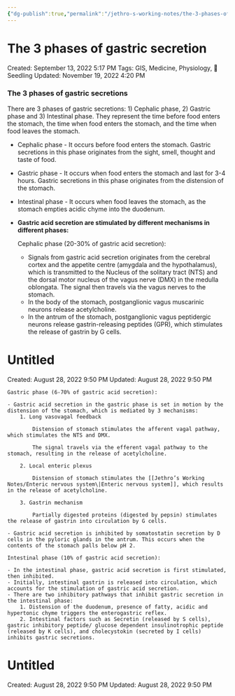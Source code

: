 ```yaml
---
{"dg-publish":true,"permalink":"/jethro-s-working-notes/the-3-phases-of-gastric-secretion/","dgPassFrontmatter":true}
---
```



# The 3 phases of gastric secretion

Created: September 13, 2022 5:17 PM
Tags: GIS, Medicine, Physiology, 🌱Seedling
Updated: November 19, 2022 4:20 PM

### The 3 phases of gastric secretions

There are 3 phases of gastric secretions: 1) Cephalic phase, 2) Gastric phase and 3) Intestinal phase. They represent the time before food enters the stomach, the time when food enters the stomach, and the time when food leaves the stomach.

- Cephalic phase - It occurs before food enters the stomach. Gastric secretions in this phase originates from the sight, smell, thought and taste of food.
- Gastric phase - It occurs when food enters the stomach and last for 3-4 hours. Gastric secretions in this phase originates from the distension of the stomach.
- Intestinal phase - It occurs when food leaves the stomach, as the stomach empties acidic chyme into the duodenum.
- **Gastric acid secretion are stimulated by different mechanisms in different phases:**
    
    Cephalic phase (20-30% of gastric acid secretion):
    
    - Signals from gastric acid secretion originates from the cerebral cortex and the appetite centre (amygdala and the hypothalamus), which is transmitted to the Nucleus of the solitary tract (NTS) and the dorsal motor nucleus of the vagus nerve (DMX) in the medulla oblongata. The signal then travels via the vagus nerves to the stomach.
    - In the body of the stomach, postganglionic vagus muscarinic neurons release acetylcholine.
    - In the antrum of the stomach, postganglionic vagus peptidergic neurons release gastrin-releasing peptides (GPR), which stimulates the release of gastrin by G cells.
        
        
<div class="transclusion internal-embed is-loaded"><div class="markdown-embed">





# Untitled

Created: August 28, 2022 9:50 PM
Updated: August 28, 2022 9:50 PM

</div></div>

        
    
    Gastric phase (6-70% of gastric acid secretion):
    
    - Gastric acid secretion in the gastric phase is set in motion by the distension of the stomach, which is mediated by 3 mechanisms:
        1. Long vasovagal feedback
            
            Distension of stomach stimulates the afferent vagal pathway, which stimulates the NTS and DMX.
            
            The signal travels via the efferent vagal pathway to the stomach, resulting in the release of acetylcholine.
            
        2. Local enteric plexus
            
            Distension of stomach stimulates the [[Jethro’s Working Notes/Enteric nervous system\|Enteric nervous system]], which results in the release of acetylcholine.
            
        3. Gastrin mechanism
            
            Partially digested proteins (digested by pepsin) stimulates the release of gastrin into circulation by G cells.
            
    - Gastric acid secretion is inhibited by somatostatin secretion by D cells in the pyloric glands in the antrum. This occurs when the contents of the stomach palls below pH 2.
    
    Intestinal phase (10% of gastric acid secretion):
    
    - In the intestinal phase, gastric acid secretion is first stimulated, then inhibited.
    - Initially, intestinal gastrin is released into circulation, which accounts for the stimulation of gastric acid secretion.
    - There are two inhibitory pathways that inhibit gastric secretion in the intestinal phase:
        1. Distension of the duodenum, presence of fatty, acidic and hypertonic chyme triggers the enterogastric reflex.
        2. Intestinal factors such as Secretin (released by S cells), gastric inhibitory peptide/ glucose dependent insulinotrophic peptide (released by K cells), and cholecystokin (secreted by I cells) inhibits gastric secretions.
    
    
<div class="transclusion internal-embed is-loaded"><div class="markdown-embed">





# Untitled

Created: August 28, 2022 9:50 PM
Updated: August 28, 2022 9:50 PM

</div></div>
